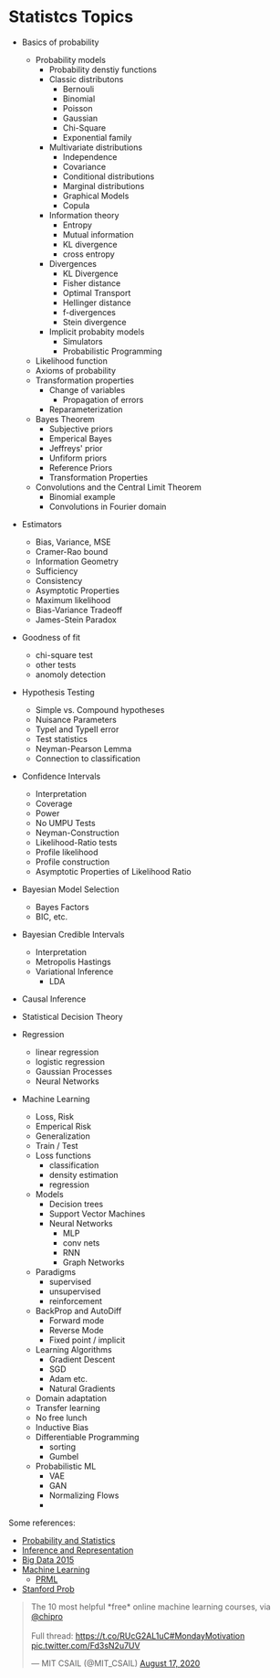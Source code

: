 # Statistcs Topics

 * Basics of probability
    * Probability models
        * Probability denstiy functions
        * Classic distributons
            * Bernouli 
            * Binomial
            * Poisson
            * Gaussian
            * Chi-Square
            * Exponential family
        * Multivariate distributions
            * Independence
            * Covariance
            * Conditional distributions
            * Marginal distributions
            * Graphical Models
            * Copula
        * Information theory
            * Entropy
            * Mutual information
            * KL divergence
            * cross entropy
        * Divergences
            * KL Divergence
            * Fisher distance
            * Optimal Transport
            * Hellinger distance
            * f-divergences
            * Stein divergence
        * Implicit probabity models
            * Simulators
            * Probabilistic Programming
    * Likelihood function
    * Axioms of probability
    * Transformation properties
        * Change of variables
            * Propagation of errors
        * Reparameterization
    * Bayes Theorem
        * Subjective priors
        * Emperical Bayes
        * Jeffreys' prior
        * Unfiform priors
        * Reference Priors
        * Transformation Properties
    * Convolutions and the Central Limit Theorem
        * Binomial example
        * Convolutions in Fourier domain
 * Estimators
    * Bias, Variance, MSE
    * Cramer-Rao bound
    * Information Geometry
    * Sufficiency
    * Consistency
    * Asymptotic Properties
    * Maximum likelihood
    * Bias-Variance Tradeoff
    * James-Stein Paradox
 * Goodness of fit
    * chi-square test
    * other tests
    * anomoly detection
 * Hypothesis Testing
    * Simple vs. Compound hypotheses
    * Nuisance Parameters
    * TypeI and TypeII error
    * Test statistics
    * Neyman-Pearson Lemma
    * Connection to classification
 * Confidence Intervals
    * Interpretation
    * Coverage
    * Power
    * No UMPU Tests
    * Neyman-Construction
    * Likelihood-Ratio tests
    * Profile likelihood
    * Profile construction
    * Asymptotic Properties of Likelihood Ratio

* Bayesian Model Selection
    * Bayes Factors
    * BIC, etc.
* Bayesian Credible Intervals
    * Interpretation
    * Metropolis Hastings
    * Variational Inference
        * LDA
* Causal Inference
* Statistical Decision Theory
* Regression
    * linear regression
    * logistic regression
    * Gaussian Processes
    * Neural Networks
* Machine Learning
    * Loss, Risk
    * Emperical Risk
    * Generalization
    * Train / Test
    * Loss functions
        * classification
        * density estimation
        * regression
    * Models
        * Decision trees
        * Support Vector Machines
        * Neural Networks
            * MLP
            * conv nets
            * RNN
            * Graph Networks
    * Paradigms
        * supervised
        * unsupervised
        * reinforcement
    * BackProp and AutoDiff
        * Forward mode
        * Reverse Mode
        * Fixed point / implicit
    * Learning Algorithms
        * Gradient Descent
        * SGD
        * Adam etc.
        * Natural Gradients
    * Domain adaptation
    * Transfer learning
    * No free lunch
    * Inductive Bias
    * Differentiable Programming
        * sorting
        * Gumbel 
    * Probabilistic ML
        * VAE
        * GAN
        * Normalizing Flows
        * 



Some references:
 * [Probability and Statistics](https://cims.nyu.edu/~cfgranda/pages/DSGA1002_fall17/index.html)
 * [Inference and Representation](https://inf16nyu.github.io/home/)
 * [Big Data 2015](https://www.vistrails.org/index.php/Course:_Big_Data_2015)
 * [Machine Learning](https://davidrosenberg.github.io/ml2017/#resources)
     * [PRML](https://github.com/cranmer/PRML)
 * [Stanford Prob](http://cs229.stanford.edu/section/cs229-prob.pdf) 

<blockquote class="twitter-tweet"><p lang="en" dir="ltr">The 10 most helpful *free* online machine learning courses, via <a href="https://twitter.com/chipro?ref_src=twsrc%5Etfw">@chipro</a><br><br>Full thread: <a href="https://t.co/RUcG2AL1uC">https://t.co/RUcG2AL1uC</a><a href="https://twitter.com/hashtag/MondayMotivation?src=hash&amp;ref_src=twsrc%5Etfw">#MondayMotivation</a> <a href="https://t.co/Fd3sN2u7UV">pic.twitter.com/Fd3sN2u7UV</a></p>&mdash; MIT CSAIL (@MIT_CSAIL) <a href="https://twitter.com/MIT_CSAIL/status/1295391687783718914?ref_src=twsrc%5Etfw">August 17, 2020</a></blockquote> <script async src="https://platform.twitter.com/widgets.js" charset="utf-8"></script>